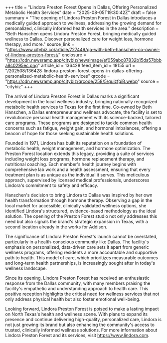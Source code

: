 +++
title = "Lindora Preston Forest Opens in Dallas, Offering Personalized Metabolic Health Services"
date = "2025-08-05T19:30:42Z"
draft = false
summary = "The opening of Lindora Preston Forest in Dallas introduces a medically guided approach to wellness, addressing the growing demand for personalized, clinically informed health services in the area."
description = "Beth Hanschen opens Lindora Preston Forest, bringing medically guided wellness to Dallas. Discover personalized care for weight loss, hormone therapy, and more."
source_link = "https://www.citybiz.co/article/727449/qa-with-beth-hanschen-co-owner-of-lindora-preston-forest/"
enclosure = "https://cdn.newsramp.app/citybiz/newsimage/ef059abc87832b15da57bbba8c0295ec.png"
article_id = 136428
feed_item_id = 18155
url = "/202508/136428-lindora-preston-forest-opens-in-dallas-offering-personalized-metabolic-health-services"
qrcode = "https://cdn.newsramp.app/citybiz/qrcode/258/5/quizfgiB.webp"
source = "citybiz"
+++

<p>The arrival of Lindora Preston Forest in Dallas marks a significant development in the local wellness industry, bringing nationally recognized metabolic health services to Texas for the first time. Co-owned by Beth Hanschen, a Dallas entrepreneur and wellness advocate, the facility is set to revolutionize personal health management with its science-backed, tailored care programs. These programs are designed to tackle common health concerns such as fatigue, weight gain, and hormonal imbalances, offering a beacon of hope for those seeking sustainable health solutions.</p><p>Founded in 1971, Lindora has built its reputation on a foundation of metabolic health, weight management, and hormone optimization. The Preston Forest location extends this legacy, providing a suite of services including weight loss programs, hormone replacement therapy, and nutritional coaching. Each member's health journey begins with comprehensive lab work and a health assessment, ensuring that every treatment plan is as unique as the individual it serves. This meticulous approach, supervised by licensed medical professionals, underscores Lindora's commitment to safety and efficacy.</p><p>Hanschen's decision to bring Lindora to Dallas was inspired by her own health transformation through hormone therapy. Observing a gap in the local market for accessible, clinically validated wellness options, she identified Lindora's structured, evidence-based methodology as the ideal solution. The opening of the Preston Forest studio not only addresses this need but also signals the brand's strategic expansion in Texas, with a second location already in the works for Addison.</p><p>The significance of Lindora Preston Forest's launch cannot be overstated, particularly in a health-conscious community like Dallas. The facility's emphasis on personalized, data-driven care sets it apart from generic wellness programs, offering residents a more accountable and supportive path to health. This model of care, which prioritizes measurable outcomes and long-term health partnerships, is increasingly sought after in today's wellness landscape.</p><p>Since its opening, Lindora Preston Forest has received an enthusiastic response from the Dallas community, with many members praising the facility's empathetic and understanding approach to health care. This positive reception highlights the critical need for wellness services that not only address physical health but also foster emotional well-being.</p><p>Looking forward, Lindora Preston Forest is poised to make a lasting impact on North Texas's health and wellness scene. With plans to expand its presence and continue delivering high-quality, personalized care, Lindora is not just growing its brand but also enhancing the community's access to trusted, clinically informed wellness solutions. For more information about Lindora Preston Forest and its services, visit <a href='https://www.lindora.com' rel='nofollow' target='_blank'>https://www.lindora.com</a>.</p>